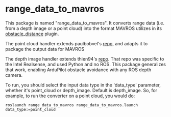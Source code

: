 # range_data_to_mavros

This package is named "range_data_to_mavros". It converts range data (i.e. from a depth image or a point cloud) into the format MAVROS utilizes in its [obstacle_distance](https://github.com/mavlink/mavros/blob/master/mavros_extras/src/plugins/obstacle_distance.cpp) plugin. 

The point cloud handler extends paulbobvel's [repo](https://github.com/ros-perception/pointcloud_to_laserscan/blob/indigo-devel/src/pointcloud_to_laserscan_node.cpp), and adapts it to package the output data for MAVROS

The depth image handler extends thien94's [repo](https://github.com/thien94/vision_to_mavros). That repo was specific to the Intel Realsense, and used Python and no ROS. This package generalizes that work, enabling ArduPilot obstacle avoidance with any ROS depth camera.

To run, you should select the input data type in the 'data_type' parameter, whether it's point_cloud or depth_image. Default is depth_image. So, for example, to run the converter on a point cloud, you would do:

`roslaunch range_data_to_mavros range_data_to_mavros.launch data_type:=point_cloud`